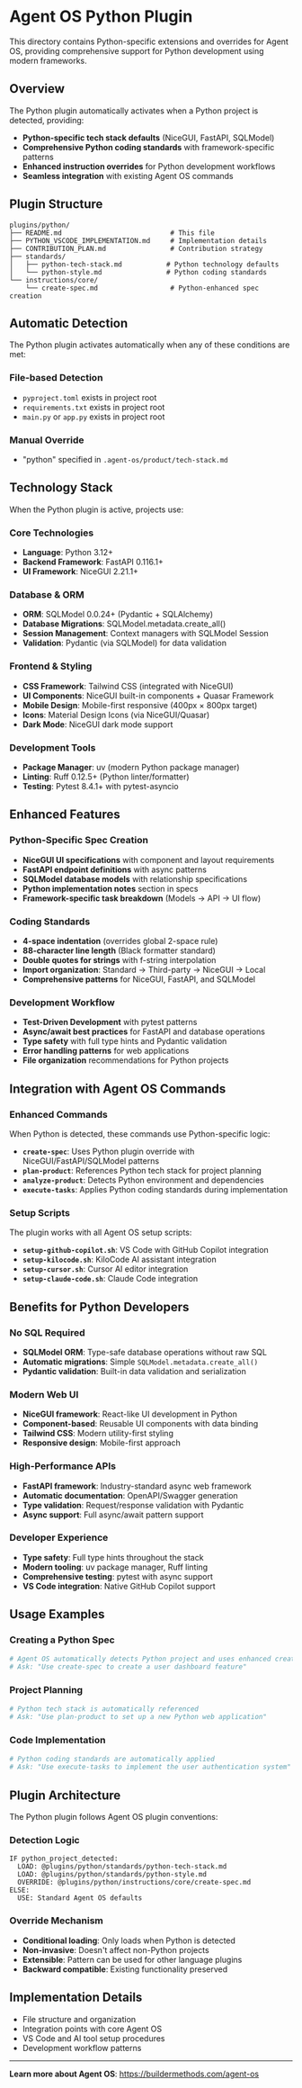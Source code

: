 # Agent OS Python Plugin

This directory contains Python-specific extensions and overrides for Agent OS, providing comprehensive support for Python development using modern frameworks.

## Overview

The Python plugin automatically activates when a Python project is detected, providing:

- **Python-specific tech stack defaults** (NiceGUI, FastAPI, SQLModel)
- **Comprehensive Python coding standards** with framework-specific patterns
- **Enhanced instruction overrides** for Python development workflows
- **Seamless integration** with existing Agent OS commands

## Plugin Structure

```
plugins/python/
├── README.md                           # This file
├── PYTHON_VSCODE_IMPLEMENTATION.md     # Implementation details
├── CONTRIBUTION_PLAN.md                # Contribution strategy
├── standards/
│   ├── python-tech-stack.md           # Python technology defaults
│   └── python-style.md                # Python coding standards
└── instructions/core/
    └── create-spec.md                  # Python-enhanced spec creation
```

## Automatic Detection

The Python plugin activates automatically when any of these conditions are met:

### File-based Detection
- `pyproject.toml` exists in project root
- `requirements.txt` exists in project root  
- `main.py` or `app.py` exists in project root

### Manual Override
- "python" specified in `.agent-os/product/tech-stack.md`

## Technology Stack

When the Python plugin is active, projects use:

### Core Technologies
- **Language**: Python 3.12+
- **Backend Framework**: FastAPI 0.116.1+
- **UI Framework**: NiceGUI 2.21.1+

### Database & ORM
- **ORM**: SQLModel 0.0.24+ (Pydantic + SQLAlchemy)
- **Database Migrations**: SQLModel.metadata.create_all()
- **Session Management**: Context managers with SQLModel Session
- **Validation**: Pydantic (via SQLModel) for data validation

### Frontend & Styling
- **CSS Framework**: Tailwind CSS (integrated with NiceGUI)
- **UI Components**: NiceGUI built-in components + Quasar Framework
- **Mobile Design**: Mobile-first responsive (400px × 800px target)
- **Icons**: Material Design Icons (via NiceGUI/Quasar)
- **Dark Mode**: NiceGUI dark mode support

### Development Tools
- **Package Manager**: uv (modern Python package manager)
- **Linting**: Ruff 0.12.5+ (Python linter/formatter)
- **Testing**: Pytest 8.4.1+ with pytest-asyncio

## Enhanced Features

### Python-Specific Spec Creation
- **NiceGUI UI specifications** with component and layout requirements
- **FastAPI endpoint definitions** with async patterns
- **SQLModel database models** with relationship specifications
- **Python implementation notes** section in specs
- **Framework-specific task breakdown** (Models → API → UI flow)

### Coding Standards
- **4-space indentation** (overrides global 2-space rule)
- **88-character line length** (Black formatter standard)
- **Double quotes for strings** with f-string interpolation
- **Import organization**: Standard → Third-party → NiceGUI → Local
- **Comprehensive patterns** for NiceGUI, FastAPI, and SQLModel

### Development Workflow
- **Test-Driven Development** with pytest patterns
- **Async/await best practices** for FastAPI and database operations
- **Type safety** with full type hints and Pydantic validation
- **Error handling patterns** for web applications
- **File organization** recommendations for Python projects

## Integration with Agent OS Commands

### Enhanced Commands
When Python is detected, these commands use Python-specific logic:

- **`create-spec`**: Uses Python plugin override with NiceGUI/FastAPI/SQLModel patterns
- **`plan-product`**: References Python tech stack for project planning
- **`analyze-product`**: Detects Python environment and dependencies
- **`execute-tasks`**: Applies Python coding standards during implementation

### Setup Scripts
The plugin works with all Agent OS setup scripts:

- **`setup-github-copilot.sh`**: VS Code with GitHub Copilot integration
- **`setup-kilocode.sh`**: KiloCode AI assistant integration  
- **`setup-cursor.sh`**: Cursor AI editor integration
- **`setup-claude-code.sh`**: Claude Code integration

## Benefits for Python Developers

### No SQL Required
- **SQLModel ORM**: Type-safe database operations without raw SQL
- **Automatic migrations**: Simple `SQLModel.metadata.create_all()`
- **Pydantic validation**: Built-in data validation and serialization

### Modern Web UI
- **NiceGUI framework**: React-like UI development in Python
- **Component-based**: Reusable UI components with data binding
- **Tailwind CSS**: Modern utility-first styling
- **Responsive design**: Mobile-first approach

### High-Performance APIs
- **FastAPI framework**: Industry-standard async web framework
- **Automatic documentation**: OpenAPI/Swagger generation
- **Type validation**: Request/response validation with Pydantic
- **Async support**: Full async/await pattern support

### Developer Experience
- **Type safety**: Full type hints throughout the stack
- **Modern tooling**: uv package manager, Ruff linting
- **Comprehensive testing**: pytest with async support
- **VS Code integration**: Native GitHub Copilot support

## Usage Examples

### Creating a Python Spec
```bash
# Agent OS automatically detects Python project and uses enhanced create-spec
# Ask: "Use create-spec to create a user dashboard feature"
```

### Project Planning
```bash
# Python tech stack is automatically referenced
# Ask: "Use plan-product to set up a new Python web application"
```

### Code Implementation
```bash
# Python coding standards are automatically applied
# Ask: "Use execute-tasks to implement the user authentication system"
```

## Plugin Architecture

The Python plugin follows Agent OS plugin conventions:

### Detection Logic
```
IF python_project_detected:
  LOAD: @plugins/python/standards/python-tech-stack.md
  LOAD: @plugins/python/standards/python-style.md
  OVERRIDE: @plugins/python/instructions/core/create-spec.md
ELSE:
  USE: Standard Agent OS defaults
```

### Override Mechanism
- **Conditional loading**: Only loads when Python is detected
- **Non-invasive**: Doesn't affect non-Python projects
- **Extensible**: Pattern can be used for other language plugins
- **Backward compatible**: Existing functionality preserved

## Implementation Details

- File structure and organization
- Integration points with core Agent OS
- VS Code and AI tool setup procedures
- Development workflow patterns

---

**Learn more about Agent OS**: https://buildermethods.com/agent-os
